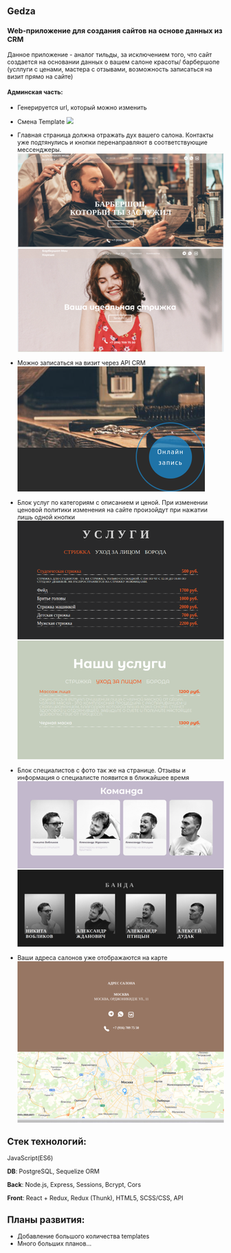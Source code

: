 ## Gedza
### Web-приложение для создания сайтов на основе данных из CRM

Данное приложение - аналог тильды, за исключением того, что сайт создается на основании данных о вашем салоне красоты/ барбершопе (усллуги с ценами, мастера с отзывами, возможность записаться на визит прямо на сайте)

#### Админская часть:
- Генерируется url, который можно изменить
- Смена Template
![](../readme/generate_url.png)

- Главная страница должна отражать дух вашего салона. Контакты уже подтянулись и кнопки перенаправляют в соответствующие мессенджеры.
![](/readme/Main_page1.png)
![](/readme/Main_page2.png)

- Можно записаться на визит через API CRM
![](/readme/online_entry.png)

- Блок услуг по категориям с описанием и ценой. При изменении ценовой политики изменения на сайте произойдут при нажатии лишь одной кнопки
![](/readme/servises1.png)
![](/readme/servises2.png)

- Блок специалистов с фото так же на странице. Отзывы и информация о специалисте появится в ближайшее время
![](/readme/teams1.png)
![](/readme/teams2.png)

- Ваши адреса салонов уже отображаются на карте
![](/readme/map_and_contacts.png)

## Стек технологий:
JavaScript(ES6)

**DB**: PostgreSQL, Sequelize ORM

**Back**: Node.js, Express, Sessions, Bcrypt, Cors

**Front**: React + Redux, Redux (Thunk), HTML5, SCSS/CSS, API


## Планы развития:
* Добавление большого количества templates
* Много больших планов...

